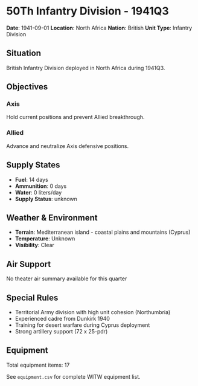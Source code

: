 # 50Th Infantry Division - 1941Q3

**Date**: 1941-09-01
**Location**: North Africa
**Nation**: British
**Unit Type**: Infantry Division

## Situation

British Infantry Division deployed in North Africa during 1941Q3.

## Objectives

### Axis
Hold current positions and prevent Allied breakthrough.

### Allied
Advance and neutralize Axis defensive positions.

## Supply States

- **Fuel**: 14 days
- **Ammunition**: 0 days
- **Water**: 0 liters/day
- **Supply Status**: unknown

## Weather & Environment

- **Terrain**: Mediterranean island - coastal plains and mountains (Cyprus)
- **Temperature**: Unknown
- **Visibility**: Clear

## Air Support

No theater air summary available for this quarter

## Special Rules

- Territorial Army division with high unit cohesion (Northumbria)
- Experienced cadre from Dunkirk 1940
- Training for desert warfare during Cyprus deployment
- Strong artillery support (72 x 25-pdr)

## Equipment

Total equipment items: 17

See `equipment.csv` for complete WITW equipment list.

